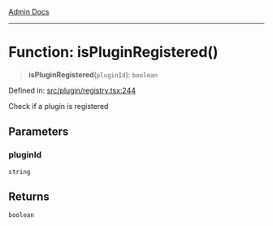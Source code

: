[Admin Docs](/)

***

# Function: isPluginRegistered()

> **isPluginRegistered**(`pluginId`): `boolean`

Defined in: [src/plugin/registry.tsx:244](https://github.com/PalisadoesFoundation/talawa-admin/blob/main/src/plugin/registry.tsx#L244)

Check if a plugin is registered

## Parameters

### pluginId

`string`

## Returns

`boolean`
